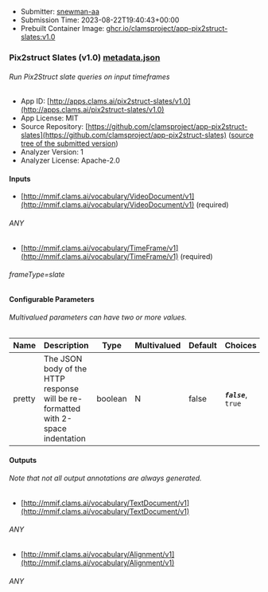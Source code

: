 
* Submitter: [snewman-aa](https://github.com/snewman-aa)
* Submission Time: 2023-08-22T19:40:43+00:00
* Prebuilt Container Image: [ghcr.io/clamsproject/app-pix2struct-slates:v1.0](https://github.com/clamsproject/app-pix2struct-slates/pkgs/container/app-pix2struct-slates/v1.0)


### Pix2struct Slates (v1.0) [metadata.json](metadata.json)
###### Run Pix2Struct slate queries on input timeframes

* App ID: [http://apps.clams.ai/pix2struct-slates/v1.0](http://apps.clams.ai/pix2struct-slates/v1.0)
* App License: MIT
* Source Repository: [https://github.com/clamsproject/app-pix2struct-slates](https://github.com/clamsproject/app-pix2struct-slates) ([source tree of the submitted version](https://github.com/clamsproject/app-pix2struct-slates/tree/v1.0))
* Analyzer Version: 1
* Analyzer License: Apache-2.0


#### Inputs
* [http://mmif.clams.ai/vocabulary/VideoDocument/v1](http://mmif.clams.ai/vocabulary/VideoDocument/v1) (required)
###### ANY
* [http://mmif.clams.ai/vocabulary/TimeFrame/v1](http://mmif.clams.ai/vocabulary/TimeFrame/v1) (required)
###### frameType=slate


#### Configurable Parameters
###### Multivalued parameters can have two or more values.

|Name|Description|Type|Multivalued|Default|Choices|
|----|-----------|----|-----------|-------|-------|
|pretty|The JSON body of the HTTP response will be re-formatted with 2-space indentation|boolean|N|false|**_`false`_**, `true`|


#### Outputs
###### Note that not all output annotations are always generated.
* [http://mmif.clams.ai/vocabulary/TextDocument/v1](http://mmif.clams.ai/vocabulary/TextDocument/v1) 
###### ANY
* [http://mmif.clams.ai/vocabulary/Alignment/v1](http://mmif.clams.ai/vocabulary/Alignment/v1) 
###### ANY
